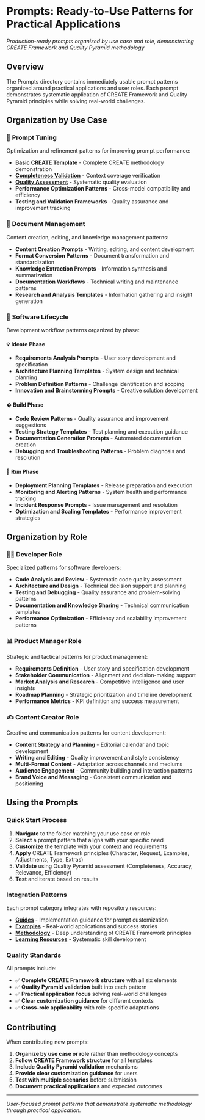 # Prompts: Ready-to-Use Patterns for Practical Applications

*Production-ready prompts organized by use case and role, demonstrating CREATE Framework and Quality Pyramid methodology*

## Overview

The Prompts directory contains immediately usable prompt patterns organized around practical applications and user
roles. Each prompt demonstrates systematic application of CREATE Framework and Quality Pyramid principles while
solving real-world challenges.

## Organization by Use Case

### 🎯 **Prompt Tuning**

Optimization and refinement patterns for improving prompt performance:

- **[Basic CREATE Template](tuning/basic-create-template.md)** - Complete CREATE methodology demonstration
- **[Completeness Validation](tuning/completeness-validation-template.md)** - Context coverage verification
- **[Quality Assessment](tuning/quality-pyramid-assessment.md)** - Systematic quality evaluation
- **Performance Optimization Patterns** - Cross-model compatibility and efficiency
- **Testing and Validation Frameworks** - Quality assurance and improvement tracking

### 📄 **Document Management**

Content creation, editing, and knowledge management patterns:

- **Content Creation Prompts** - Writing, editing, and content development
- **Format Conversion Patterns** - Document transformation and standardization
- **Knowledge Extraction Prompts** - Information synthesis and summarization
- **Documentation Workflows** - Technical writing and maintenance patterns
- **Research and Analysis Templates** - Information gathering and insight generation

### 🔄 **Software Lifecycle**

Development workflow patterns organized by phase:

#### 💡 **Ideate Phase**

- **Requirements Analysis Prompts** - User story development and specification
- **Architecture Planning Templates** - System design and technical planning
- **Problem Definition Patterns** - Challenge identification and scoping
- **Innovation and Brainstorming Prompts** - Creative solution development

#### �️ **Build Phase**

- **Code Review Patterns** - Quality assurance and improvement suggestions
- **Testing Strategy Templates** - Test planning and execution guidance
- **Documentation Generation Prompts** - Automated documentation creation
- **Debugging and Troubleshooting Patterns** - Problem diagnosis and resolution

#### 🚀 **Run Phase**

- **Deployment Planning Templates** - Release preparation and execution
- **Monitoring and Alerting Patterns** - System health and performance tracking
- **Incident Response Prompts** - Issue management and resolution
- **Optimization and Scaling Templates** - Performance improvement strategies

## Organization by Role

### 👨‍💻 **Developer Role**

Specialized patterns for software developers:

- **Code Analysis and Review** - Systematic code quality assessment
- **Architecture and Design** - Technical decision support and planning
- **Testing and Debugging** - Quality assurance and problem-solving patterns
- **Documentation and Knowledge Sharing** - Technical communication templates
- **Performance Optimization** - Efficiency and scalability improvement patterns

### 📊 **Product Manager Role**

Strategic and tactical patterns for product management:

- **Requirements Definition** - User story and specification development
- **Stakeholder Communication** - Alignment and decision-making support
- **Market Analysis and Research** - Competitive intelligence and user insights
- **Roadmap Planning** - Strategic prioritization and timeline development
- **Performance Metrics** - KPI definition and success measurement

### ✍️ **Content Creator Role**

Creative and communication patterns for content development:

- **Content Strategy and Planning** - Editorial calendar and topic development
- **Writing and Editing** - Quality improvement and style consistency
- **Multi-Format Content** - Adaptation across channels and mediums
- **Audience Engagement** - Community building and interaction patterns
- **Brand Voice and Messaging** - Consistent communication and positioning

## Using the Prompts

### Quick Start Process

1. **Navigate** to the folder matching your use case or role
2. **Select** a prompt pattern that aligns with your specific need
3. **Customize** the template with your context and requirements
4. **Apply** CREATE Framework principles (Character, Request, Examples, Adjustments, Type, Extras)
5. **Validate** using Quality Pyramid assessment (Completeness, Accuracy, Relevance, Efficiency)
6. **Test** and iterate based on results

### Integration Patterns

Each prompt category integrates with repository resources:

- **[Guides](../guides/README.md)** - Implementation guidance for prompt customization
- **[Examples](../examples/README.md)** - Real-world applications and success stories
- **[Methodology](../methodology/README.md)** - Deep understanding of CREATE Framework principles
- **[Learning Resources](../learning-resources/README.md)** - Systematic skill development

### Quality Standards

All prompts include:

- ✅ **Complete CREATE Framework structure** with all six elements
- ✅ **Quality Pyramid validation** built into each pattern
- ✅ **Practical application focus** solving real-world challenges
- ✅ **Clear customization guidance** for different contexts
- ✅ **Cross-role applicability** with role-specific adaptations

## Contributing

When contributing new prompts:

1. **Organize by use case or role** rather than methodology concepts
2. **Follow CREATE Framework structure** for all templates
3. **Include Quality Pyramid validation** mechanisms
4. **Provide clear customization guidance** for users
5. **Test with multiple scenarios** before submission
6. **Document practical applications** and expected outcomes

---

*User-focused prompt patterns that demonstrate systematic methodology through practical application.*
